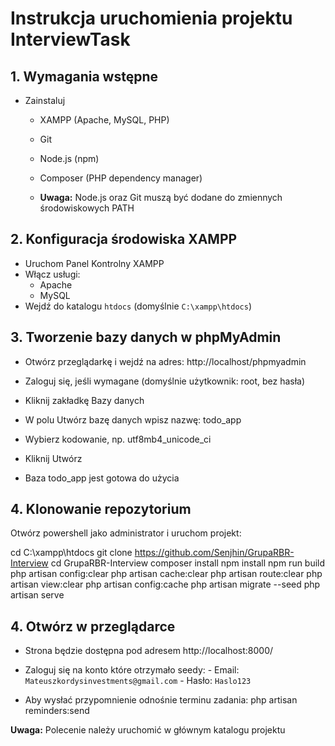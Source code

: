 # Instrukcja uruchomienia projektu InterviewTask

## 1. Wymagania wstępne

- Zainstaluj 
  - XAMPP (Apache, MySQL, PHP)
  - Git
  - Node.js (npm)
  - Composer (PHP dependency manager)

  - **Uwaga:** Node.js oraz Git muszą być dodane do zmiennych środowiskowych PATH

## 2. Konfiguracja środowiska XAMPP

- Uruchom Panel Kontrolny XAMPP
- Włącz usługi:
  - Apache
  - MySQL
- Wejdź do katalogu `htdocs` (domyślnie `C:\xampp\htdocs`)

## 3. Tworzenie bazy danych w phpMyAdmin
- Otwórz przeglądarkę i wejdź na adres: http://localhost/phpmyadmin

- Zaloguj się, jeśli wymagane (domyślnie użytkownik: root, bez hasła)

- Kliknij zakładkę Bazy danych

- W polu Utwórz bazę danych wpisz nazwę: todo_app

- Wybierz kodowanie, np. utf8mb4_unicode_ci

- Kliknij Utwórz

- Baza todo_app jest gotowa do użycia

## 4. Klonowanie repozytorium

Otwórz powershell jako administrator i uruchom projekt:

  cd C:\xampp\htdocs
  git clone https://github.com/Senjhin/GrupaRBR-Interview
  cd GrupaRBR-Interview
  composer install
  npm install
  npm run build
  php artisan config:clear
  php artisan cache:clear
  php artisan route:clear
  php artisan view:clear
  php artisan config:cache
  php artisan migrate --seed
  php artisan serve


## 4. Otwórz w przeglądarce 
- Strona będzie dostępna pod adresem http://localhost:8000/
- Zaloguj się na konto które otrzymało seedy:
      - Email: `Mateuszkordysinvestments@gmail.com`
      - Hasło: `Haslo123`
      
- Aby wysłać przypomnienie odnośnie terminu zadania: 
    php artisan reminders:send

**Uwaga:** Polecenie należy uruchomić w głównym katalogu projektu

